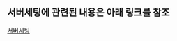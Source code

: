 ## 서버세팅에 관련된 내용은 아래 링크를 참조
[서버세팅](https://github.com/ssh521/node.js/wiki/Node.js-%EC%84%9C%EB%B2%84%EC%84%B8%ED%8C%85-%EB%B0%A9%EB%B2%95)